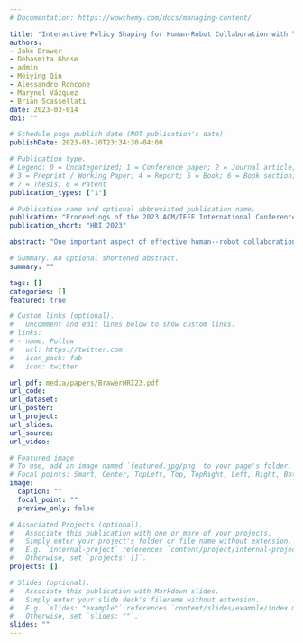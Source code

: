 ```yaml
---
# Documentation: https://wowchemy.com/docs/managing-content/

title: "Interactive Policy Shaping for Human-Robot Collaboration with Transparent Matrix Overlays"
authors: 
- Jake Brawer
- Debasmita Ghose
- admin
- Meiying Qin
- Alessandro Roncone
- Marynel Vázquez
- Brian Scassellati
date: 2023-03-014
doi: ""

# Schedule page publish date (NOT publication's date).
publishDate: 2023-03-10T23:34:30-04:00

# Publication type.
# Legend: 0 = Uncategorized; 1 = Conference paper; 2 = Journal article;
# 3 = Preprint / Working Paper; 4 = Report; 5 = Book; 6 = Book section;
# 7 = Thesis; 8 = Patent
publication_types: ["1"]

# Publication name and optional abbreviated publication name.
publication: "Proceedings of the 2023 ACM/IEEE International Conference on Human-Robot Interaction (HRI), March 2023"
publication_short: "HRI 2023"

abstract: "One important aspect of effective human--robot collaborations is the ability for robots to adapt quickly to the needs of humans. While techniques like deep reinforcement learning have demonstrated success as sophisticated tools for learning robot policies, the fluency of human-robot collaborations is often limited by these policies' inability to integrate changes to a user's preferences for the task. To address these shortcomings, we propose a novel approach that can modify learned policies at execution time via symbolic if-this-then-that rules corresponding to a modular and superimposable set of low-level constraints on the robot's policy. These rules, which we call Transparent Matrix Overlays, function not only as succinct and explainable descriptions of the robot's current strategy but also as an interface by which a human collaborator can easily alter a robot's policy via verbal commands. We demonstrate the efficacy of this approach on a series of proof-of-concept cooking tasks performed in simulation and on a physical robot."

# Summary. An optional shortened abstract.
summary: ""

tags: []
categories: []
featured: true

# Custom links (optional).
#   Uncomment and edit lines below to show custom links.
# links:
# - name: Follow
#   url: https://twitter.com
#   icon_pack: fab
#   icon: twitter

url_pdf: media/papers/BrawerHRI23.pdf
url_code:
url_dataset:
url_poster:
url_project:
url_slides:
url_source:
url_video:

# Featured image
# To use, add an image named `featured.jpg/png` to your page's folder. 
# Focal points: Smart, Center, TopLeft, Top, TopRight, Left, Right, BottomLeft, Bottom, BottomRight.
image:
  caption: ""
  focal_point: ""
  preview_only: false

# Associated Projects (optional).
#   Associate this publication with one or more of your projects.
#   Simply enter your project's folder or file name without extension.
#   E.g. `internal-project` references `content/project/internal-project/index.md`.
#   Otherwise, set `projects: []`.
projects: []

# Slides (optional).
#   Associate this publication with Markdown slides.
#   Simply enter your slide deck's filename without extension.
#   E.g. `slides: "example"` references `content/slides/example/index.md`.
#   Otherwise, set `slides: ""`.
slides: ""
---
```

